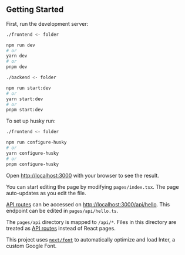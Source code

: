## Getting Started

First, run the development server:

```bash
./frontend <- folder

npm run dev
# or
yarn dev
# or
pnpm dev
```

```bash
./backend <- folder

npm run start:dev
# or
yarn start:dev
# or
pnpm start:dev
```

To set up husky run: 

```bash
./frontend <- folder

npm run configure-husky
# or
yarn configure-husky
# or
pnpm configure-husky
```

Open [http://localhost:3000](http://localhost:3000) with your browser to see the result.

You can start editing the page by modifying `pages/index.tsx`. The page auto-updates as you edit the file.

[API routes](https://nextjs.org/docs/api-routes/introduction) can be accessed on [http://localhost:3000/api/hello](http://localhost:3000/api/hello). This endpoint can be edited in `pages/api/hello.ts`.

The `pages/api` directory is mapped to `/api/*`. Files in this directory are treated as [API routes](https://nextjs.org/docs/api-routes/introduction) instead of React pages.

This project uses [`next/font`](https://nextjs.org/docs/basic-features/font-optimization) to automatically optimize and load Inter, a custom Google Font.
